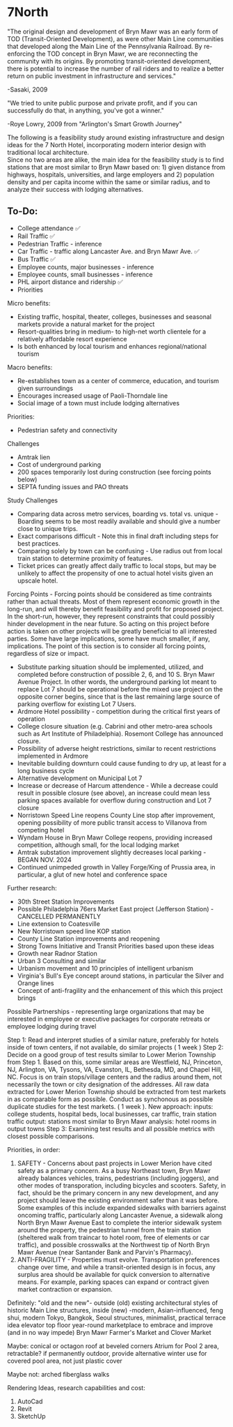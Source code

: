 # 7North

"The original design and development of Bryn Mawr was an early form of TOD (Transit-Oriented Development), as were other Main
Line communities that developed along the Main Line of the Pennsylvania Railroad. By re-enforcing
the TOD concept in Bryn Mawr, we are reconnecting the community with its origins. By promoting
transit-oriented development, there is potential to increase the number of rail riders and to realize a
better return on public investment in infrastructure and services."

-Sasaki, 2009

"We tried to unite public purpose and private profit, and if you can successfully do that, in anything, you've got a winner."

-Roye Lowry, 2009 from "Arlington's Smart Growth Journey"

The following is a feasibility study around existing infrastructure and design ideas for the 7 North Hotel, incorporating modern interior design with traditional local architecture.  
Since no two areas are alike, the main idea for the feasibility study is to find stations that are most similar to Bryn Mawr based on: 1) given distance from highways, hospitals, universities, and large employers and 2) population density and per capita income within the same or similar radius, and to analyze their success with lodging alternatives. 

## To-Do:

* College attendance ✅
* Rail Traffic ✅
* Pedestrian Traffic - inference
* Car Traffic - traffic along Lancaster Ave. and Bryn Mawr Ave. ✅
* Bus Traffic ✅
* Employee counts, major businesses - inference
* Employee counts, small businesses - inference
* PHL airport distance and ridership ✅
* Priorities


Micro benefits:
* Existing traffic, hospital, theater, colleges, businesses and seasonal markets provide a natural market for the project
* Resort-qualities bring in medium- to high-net worth clientele for a relatively affordable resort experience
* Is both enhanced by local tourism and enhances regional/national tourism

Macro benefits:
* Re-establishes town as a center of commerce, education, and tourism given surroundings
* Encourages increased usage of Paoli-Thorndale line
* Social image of a town must include lodging alternatives

Priorities:
* Pedestrian safety and connectivity
  

Challenges
* Amtrak lien
* Cost of underground parking
* 200 spaces temporarily lost during construction (see forcing points below)
* SEPTA funding issues and PAO threats

Study Challenges 
* Comparing data across metro services, boarding vs. total vs. unique - Boarding seems to be most readily available and should give a number close to unique trips. 
* Exact comparisons difficult - Note this in final draft including steps for best practices. 
* Comparing solely by town can be confusing - Use radius out from local train station to determine proximity of features.
* Ticket prices can greatly affect daily traffic to local stops, but may be unlikely to affect the propensity of one to actual hotel visits given an upscale hotel. 

Forcing Points - Forcing points should be considered as time contraints rather than actual threats. Most of them represent economic growth in the long-run, and will thereby benefit feasibility and profit for proposed project. In the short-run, however, they represent constraints that could possibly hinder development in the near future. So acting on this project before action is taken on other projects will be greatly beneficial to all interested parties. Some have large implications, some have much smaller, if any, implications. The point of this section is to consider all forcing points, regardless of size or impact. 
* Substitute parking situation should be implemented, utilized, and completed before construction of possible 2, 6, and 10 S. Bryn Mawr Avenue Project. In other words, the underground parking lot meant to replace Lot 7 should be operational before the mixed use project on the opposite corner begins, since that is the last remaining large source of parking overflow for existing Lot 7 Users. 
*  Ardmore Hotel possibility - competition during the critical first years of operation
*  College closure situation (e.g. Cabrini and other metro-area schools such as Art Institute of Philadelphia). Rosemont College has announced closure. 
*  Possibility of adverse height restrictions, similar to recent restrictions implemented in Ardmore
*  Inevitable building downturn could cause funding to dry up, at least for a long business cycle
*  Alternative development on Municipal Lot 7
*  Increase or decrease of Harcum attendence - While a decrease could result in possible closure (see above), an increase could mean less parking spaces available for overflow during construction and Lot 7 closure
*  Norristown Speed Line reopens County Line stop after improvement, opening possibility of more public transit access to Villanova from competing hotel
*  Wyndam House in Bryn Mawr College reopens, providing increased competition, although small, for the local lodging market
*  Amtrak substation improvement slightly decreases local parking - BEGAN NOV. 2024
*  Continued unimpeded growth in Valley Forge/King of Prussia area, in particular, a glut of new hotel and conference space

Further research:
* 30th Street Station Improvements
* Possible Philadelphia 76ers Market East project (Jefferson Station) - CANCELLED PERMANENTLY
* Line extension to Coatesville
* New Norristown speed line KOP station
* County Line Station improvements and reopening
* Strong Towns Initiative and Transit Priorities based upon these ideas
* Growth near Radnor Station
* Urban 3 Consulting and similar
* Urbanism movement and 10 principles of intelligent urbanism
* Virginia's Bull's Eye concept around stations, in particular the Silver and Orange lines
* Concept of anti-fragility and the enhancement of this which this project brings

Possible Partnerships - representing large organizations that may be interested in employee or executive packages for corporate retreats or employee lodging during travel

Step 1: Read and interpret studies of a similar nature, preferably for hotels inside of town centers, if not available, do similar projects ( 1 week )
Step 2: Decide on a good group of test results similar to Lower Merion Township from Step 1. Based on this, some similar areas are Westfield, NJ, Princeton, NJ, Arlington, VA, Tysons, VA, Evanston, IL, Bethesda, MD, and Chapel Hill, NC. Focus is on train stops/village centers and the radius around them, not necessarily the town or city designation of the addresses. All raw data extracted for Lower Merion Township should be extracted from test markets in as comparable form as possible. Conduct as synchonous as possible duplicate studies for the test markets. ( 1 week ).
    New approach: inputs: college students, hospital beds, local businesses, car traffic, train station traffic output: stations most similar to Bryn Mawr analysis: hotel rooms in output towns
Step 3:
Examining test results and all possible metrics with closest possible comparisons. 

Priorities, in order:
1. SAFETY - Concerns about past projects in Lower Merion have cited safety as a primary concern. As a busy Northeast town, Bryn Mawr already balances vehicles, trains, pedestrians (including joggers), and other modes of transporation, including bicycles and scooters. Safety, in fact, should be the primary concern in any new development, and any project should leave the existing environment safer than it was before. Some examples of this include expanded sidewalks with barriers against oncoming traffic, particularly along Lancaster Avenue, a sidewalk along North Bryn Mawr Avenue East to complete the interior sidewalk system around the property, the pedestrian tunnel from the train station (sheltered walk from traincar to hotel room, free of elements or car traffic), and possible crosswalks at the Northwest tip of North Bryn Mawr Avenue (near Santander Bank and Parvin's Pharmacy).
2. ANTI-FRAGILITY - Properties must evolve. Transportation preferences change over time, and while a transit-oriented design is in focus, any surplus area should be available for quick conversion to alternative means. For example, parking spaces can expand or contract given market contraction or expansion. 

Definitely:
"old and the new"- outside (old) existing architectural styles of historic Main Line structures, inside (new) -modern, Asian-influenced, feng shui, modern Tokyo, Bangkok, Seoul structures, minimalist, practical
terrace idea
elevator top floor
year-round marketplace to embrace and improve (and in no way impede) Bryn Mawr Farmer's Market and Clover Market

Maybe:
conical or octagon roof at beveled corners
Atrium for Pool 2 area, retractable? if permanently outdoor, provide alternative winter use for covered pool area, not just plastic cover

Maybe not:
arched fiberglass walks


Rendering Ideas, research capabilities and cost:
1. AutoCad
2. Revit
3. SketchUp







